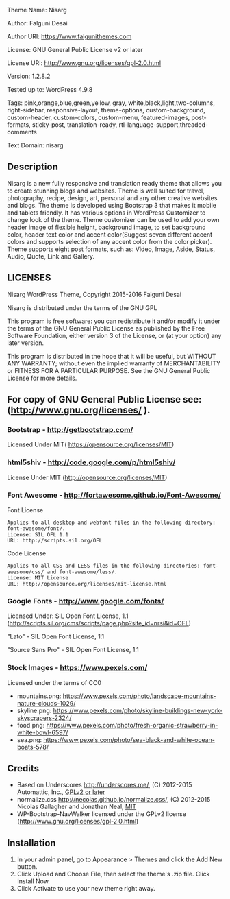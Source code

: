 Theme Name: Nisarg

Author: Falguni Desai

Author URI: https://www.falgunithemes.com

License: GNU General Public License v2 or later

License URI: http://www.gnu.org/licenses/gpl-2.0.html

Version: 1.2.8.2

Tested up to: WordPress 4.9.8

Tags: pink,orange,blue,green,yellow, gray, white,black,light,two-columns, right-sidebar, responsive-layout, theme-options, custom-background, custom-header, custom-colors, custom-menu, featured-images,  post-formats, sticky-post, translation-ready, rtl-language-support,threaded-comments

Text Domain: nisarg



## Description

Nisarg is a new fully responsive and translation ready theme that allows you to create stunning blogs and websites. Theme is well suited for travel, photography, recipe, design, art, personal and any other creative websites and blogs. The theme is developed using Bootstrap 3 that makes it mobile and tablets friendly.  It has various options in WordPress Customizer to change look of the theme. Theme customizer can be used to add your own header image of flexible height, background image, to set background color, header text color and accent color(Suggest seven different accent colors and supports selection of any accent color from the color picker).  Theme supports eight post formats, such as: Video, Image, Aside, Status, Audio, Quote, Link and Gallery. 

## LICENSES

Nisarg WordPress Theme, Copyright 2015-2016 Falguni Desai

Nisarg is distributed under the terms of the GNU GPL

This program is free software: you can redistribute it and/or modify
it under the terms of the GNU General Public License as published by
the Free Software Foundation, either version 3 of the License, or
(at your option) any later version.

This program is distributed in the hope that it will be useful,
but WITHOUT ANY WARRANTY; without even the implied warranty of
MERCHANTABILITY or FITNESS FOR A PARTICULAR PURPOSE.  See the
GNU General Public License for more details.

## For copy of GNU General Public License see: (http://www.gnu.org/licenses/ ).

### Bootstrap - http://getbootstrap.com/

Licensed Under MIT( https://opensource.org/licenses/MIT)

### html5shiv - http://code.google.com/p/html5shiv/

License Under MIT (http://opensource.org/licenses/MIT)

### Font Awesome - http://fortawesome.github.io/Font-Awesome/

Font License

    Applies to all desktop and webfont files in the following directory: font-awesome/font/.
    License: SIL OFL 1.1
    URL: http://scripts.sil.org/OFL

Code License

    Applies to all CSS and LESS files in the following directories: font-awesome/css/ and font-awesome/less/.
    License: MIT License
    URL: http://opensource.org/licenses/mit-license.html

### Google Fonts - http://www.google.com/fonts/

Licensed Under: SIL Open Font License, 1.1 (http://scripts.sil.org/cms/scripts/page.php?site_id=nrsi&id=OFL)

"Lato" - SIL Open Font License, 1.1

"Source Sans Pro" - SIL Open Font License, 1.1 

### Stock Images - https://www.pexels.com/

Licensed under the terms of CC0
* mountains.png: https://www.pexels.com/photo/landscape-mountains-nature-clouds-1029/
* skyline.png: https://www.pexels.com/photo/skyline-buildings-new-york-skyscrapers-2324/
* food.png: https://www.pexels.com/photo/fresh-organic-strawberry-in-white-bowl-6597/
* sea.png: https://www.pexels.com/photo/sea-black-and-white-ocean-boats-578/

## Credits

* Based on Underscores http://underscores.me/, (C) 2012-2015 Automattic, Inc., [GPLv2 or later](https://www.gnu.org/licenses/gpl-2.0.html)
* normalize.css http://necolas.github.io/normalize.css/, (C) 2012-2015 Nicolas Gallagher and Jonathan Neal, [MIT](http://opensource.org/licenses/MIT)
* WP-Bootstrap-NavWalker licensed under the GPLv2 license (http://www.gnu.org/licenses/gpl-2.0.html)

## Installation
	
1. In your admin panel, go to Appearance > Themes and click the Add New button.
2. Click Upload and Choose File, then select the theme's .zip file. Click Install Now.
3. Click Activate to use your new theme right away.
